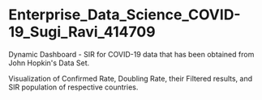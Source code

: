 # Enterprise_Data_Science_COVID-19_Sugi_Ravi_414709

Dynamic Dashboard - SIR for COVID-19 data that has been obtained from John Hopkin's Data Set. 

Visualization of Confirmed Rate, Doubling Rate, their Filtered results, and SIR population of respective countries.

